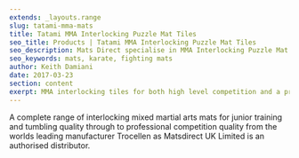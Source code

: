 ```yaml
---
extends: _layouts.range
slug: tatami-mma-mats
title: Tatami MMA Interlocking Puzzle Mat Tiles
seo_title: Products | Tatami MMA Interlocking Puzzle Mat Tiles
seo_description: Mats Direct specialise in MMA Interlocking Puzzle Mat Tiles bla bla
seo_keywords: mats, karate, fighting mats
author: Keith Damiani
date: 2017-03-23
section: content
exerpt: MMA interlocking tiles for both high level competition and a price sensitive quality for practice.
---
```


A complete range of interlocking mixed martial arts mats for junior training and tumbling quality through to professional competition quality from the worlds leading manufacturer Trocellen as Matsdirect UK Limited is an authorised distributor.

